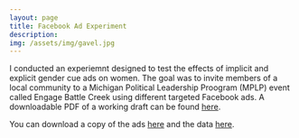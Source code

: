 ```yaml
---
layout: page
title: Facebook Ad Experiment
description:
img: /assets/img/gavel.jpg
---
```


I conducted an experiemnt designed to test the effects of implicit and explicit gender cue ads on women.
The goal was to invite members of a local community to a Michigan Political Leadership Proogram (MPLP)
event called Engage Battle Creek using different targeted Facebook ads. A downloadable 
PDF of a working draft can be found <a href="/assets/facebooktext.pdf">here</a>.

You can download a copy of the ads <a href="/assets/facebookad.pdf">here</a> and the data <a href="/assets/data1.do">here</a>.
